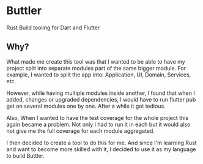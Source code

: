# Buttler

Rust Build tooling for Dart and Flutter

## Why?

What made me create this tool was that I wanted to be able to have my project
 split into separate modules part of the same bigger module. For example, I
  wanted to split the app into: Application, UI, Domain, Services, etc.
  
However, while having multiple modules inside another, I found that when I
 added, changes or upgraded dependencies, I would have to run flutter pub get
  on several modules one by one. After a while it got tedious.
    
Also, When I wanted to have the test coverage for the whole project this
 again became a problem. Not only I had to run it in each but it would also
  not give me the full coverage for each module aggregated.
   
I then decided to create a tool to do this for me. And since I'm learning
 Rust and want to become more skilled with it, I decided to use it as my
  language to build Buttler. 